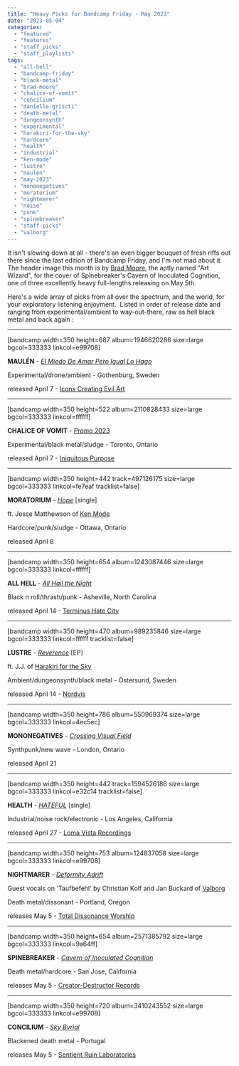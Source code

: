 ```yaml
---
title: "Heavy Picks for Bandcamp Friday - May 2023"
date: "2023-05-04"
categories: 
  - "featured"
  - "features"
  - "staff_picks"
  - "staff_playlists"
tags: 
  - "all-hell"
  - "bandcamp-friday"
  - "black-metal"
  - "brad-moore"
  - "chalice-of-vomit"
  - "concilium"
  - "danielle-griscti"
  - "death-metal"
  - "dungeonsynth"
  - "experimental"
  - "harakiri-for-the-sky"
  - "hardcore"
  - "health"
  - "industrial"
  - "ken-mode"
  - "lustre"
  - "maulen"
  - "may-2023"
  - "mononegatives"
  - "moratorium"
  - "nightmarer"
  - "noise"
  - "punk"
  - "spinebreaker"
  - "staff-picks"
  - "valborg"
---
```


It isn't slowing down at all - there's an even bigger bouquet of fresh riffs out there since the last edition of Bandcamp Friday, and I'm not mad about it.  The header image this month is by [Brad Moore](http://www.bradmooreartwizard.com/), the aptly named "Art Wizard", for the cover of Spinebreaker's Cavern of Inoculated Cognition, one of three excellently heavy full-lengths releasing on May 5th.

Here's a wide array of picks from all over the spectrum, and the world, for your exploratory listening enjoyment.  Listed in order of release date and ranging from experimental/ambient to way-out-there, raw as hell black metal and back again :

* * *

\[bandcamp width=350 height=687 album=1946620286 size=large bgcol=333333 linkcol=e99708\]

**MAULÉN** \- [_El Miedo De Amar Pero Igual Lo Hago_](https://officialmaulen.bandcamp.com/album/el-miedo-de-amar-pero-igual-lo-hago)

Experimental/drone/ambient - Gothenburg, Sweden

released April 7 - [Icons Creating Evil Art](https://iconscreatingevilart.bandcamp.com/)

* * *

\[bandcamp width=350 height=522 album=2110828433 size=large bgcol=333333 linkcol=ffffff\]

**CHALICE OF VOMIT** - [_Promo_ 2023](https://iniquitouspurpose.bandcamp.com/album/promo-2023)

Experimental/black metal/sludge - Toronto, Ontario

released April 7 - [Iniquitous Purpose](https://iniquitouspurpose.bandcamp.com/)

* * *

\[bandcamp width=350 height=442 track=497126175 size=large bgcol=333333 linkcol=fe7eaf tracklist=false\]

**MORATORIUM** _\- [Hope](https://moratorium613.bandcamp.com/track/hope)_ \[single\]

ft. Jesse Matthewson of [Ken Mode](https://hellbound.ca/?s=ken+mode)

Hardcore/punk/sludge - Ottawa, Ontario

released April 8

* * *

\[bandcamp width=350 height=654 album=1243087446 size=large bgcol=333333 linkcol=ffffff\]

**ALL HELL** - [_All Hail the Night_](https://allhell.bandcamp.com/album/all-hail-the-night)

Black n roll/thrash/punk - Asheville, North Carolina

released April 14 - [Terminus Hate City](https://terminushatecity.bandcamp.com/)

* * *

\[bandcamp width=350 height=470 album=989235846 size=large bgcol=333333 linkcol=ffffff tracklist=false\]

**LUSTRE** - [_Reverence_](https://lustre.bandcamp.com/album/reverence) \[EP\]

ft. J.J. of [Harakiri for the Sky](https://hellbound.ca/?s=harakiri+for+the+sky)

Ambient/dungeonsynth/black metal - Östersund, Sweden

released April 14 - [Nordvis](https://nordvis.bandcamp.com/)

* * *

\[bandcamp width=350 height=786 album=550969374 size=large bgcol=333333 linkcol=4ec5ec\]

**MONONEGATIVES** \- [_Crossing Visual Field_](https://mononegatives.bandcamp.com/album/crossing-visual-field)

Synthpunk/new wave - London, Ontario

released April 21

* * *

\[bandcamp width=350 height=442 track=1594526186 size=large bgcol=333333 linkcol=e32c14 tracklist=false\]

**HEALTH** - [_HATEFUL_](https://youwillloveeachother.bandcamp.com/track/hateful) \[single\]

Industrial/noise rock/electronic - Los Angeles, California

released April 27 - [Loma Vista Recordings](https://lomavistarecordings.bandcamp.com/)

* * *

\[bandcamp width=350 height=753 album=124837058 size=large bgcol=333333 linkcol=e99708\]

**NIGHTMARER** - [_Deformity Adrift_](https://nightmarer.bandcamp.com/album/deformity-adrift)

Guest vocals on 'Taufbefehl' by Christian Kolf and Jan Buckard of [Valborg](https://valborg.bandcamp.com/)

Death metal/dissonant - Portland, Oregon

releases May 5 - [Total Dissonance Worship](https://totaldissonanceworship.bandcamp.com/)

* * *

\[bandcamp width=350 height=654 album=2571385792 size=large bgcol=333333 linkcol=9a64ff\]

**SPINEBREAKER** - [_Cavern of Inoculated Cognition_](https://spinebreaker.bandcamp.com/album/cavern-of-inoculated-cognition)

Death metal/hardcore - San Jose, California

releases May 5 - [Creator-Destructor Records](https://creator-destructor.bandcamp.com/)

* * *

\[bandcamp width=350 height=720 album=3410243552 size=large bgcol=333333 linkcol=e99708\]

**CONCILIUM** - [_Sky Bvrial_](https://sentientruin.bandcamp.com/album/sky-bvrial)

Blackened death metal - Portugal

releases May 5 - [Sentient Ruin Laboratories](https://sentientruin.bandcamp.com/)
